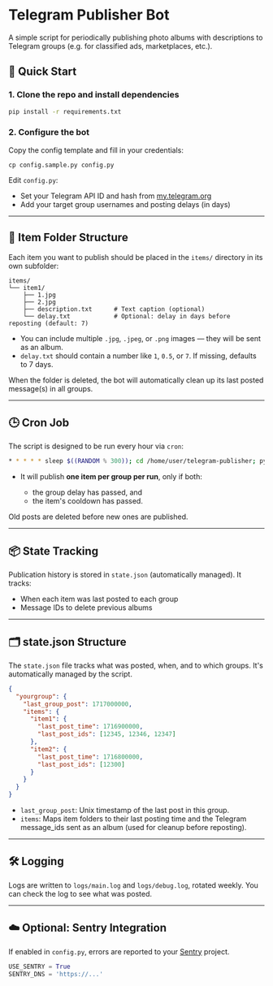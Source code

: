 # Telegram Publisher Bot

A simple script for periodically publishing photo albums with descriptions to Telegram groups (e.g. for classified ads, marketplaces, etc.).

## 🚀 Quick Start

### 1. Clone the repo and install dependencies

```bash
pip install -r requirements.txt
````

### 2. Configure the bot

Copy the config template and fill in your credentials:

```
cp config.sample.py config.py
```

Edit `config.py`:

* Set your Telegram API ID and hash from [my.telegram.org](https://my.telegram.org)
* Add your target group usernames and posting delays (in days)

---

## 📁 Item Folder Structure

Each item you want to publish should be placed in the `items/` directory in its own subfolder:

```
items/
└── item1/
    ├── 1.jpg
    ├── 2.jpg
    ├── description.txt      # Text caption (optional)
    └── delay.txt            # Optional: delay in days before reposting (default: 7)
```

* You can include multiple `.jpg`, `.jpeg`, or `.png` images — they will be sent as an album.
* `delay.txt` should contain a number like `1`, `0.5`, or `7`. If missing, defaults to 7 days.

When the folder is deleted, the bot will automatically clean up its last posted message(s) in all groups.

---

## 🕒 Cron Job

The script is designed to be run every hour via `cron`:

```bash
* * * * * sleep $((RANDOM % 300)); cd /home/user/telegram-publisher; python main.py
```

* It will publish **one item per group per run**, only if both:

  * the group delay has passed, and
  * the item's cooldown has passed.

Old posts are deleted before new ones are published.

---

## 📦 State Tracking

Publication history is stored in `state.json` (automatically managed). It tracks:

* When each item was last posted to each group
* Message IDs to delete previous albums

---

## 🗂 state.json Structure

The `state.json` file tracks what was posted, when, and to which groups. It's automatically managed by the script.

```json
{
  "yourgroup": {
    "last_group_post": 1717000000,
    "items": {
      "item1": {
        "last_post_time": 1716900000,
        "last_post_ids": [12345, 12346, 12347]
      },
      "item2": {
        "last_post_time": 1716800000,
        "last_post_ids": [12300]
      }
    }
  }
}
```

* `last_group_post`: Unix timestamp of the last post in this group.
* `items`: Maps item folders to their last posting time and the Telegram message_ids sent as an album (used for cleanup before reposting).

---

## 🛠 Logging

Logs are written to `logs/main.log` and `logs/debug.log`, rotated weekly. You can check the log to see what was posted.

---

## ☁️ Optional: Sentry Integration

If enabled in `config.py`, errors are reported to your [Sentry](https://sentry.io) project.

```python
USE_SENTRY = True
SENTRY_DNS = 'https://...'
```
